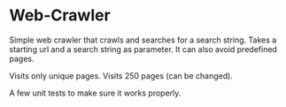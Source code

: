 # Web-Crawler
Simple web crawler that crawls and searches for a search string.
Takes a starting url and a search string as parameter.
It can also avoid predefined pages.

Visits only unique pages. 
Visits 250 pages (can be changed).

A few unit tests to make sure it works properly.
